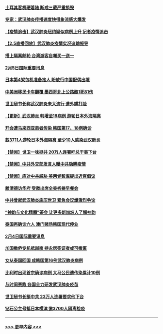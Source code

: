 #### [土耳其客机硬着陆 断成三截严重损毁](../pages/prog202/a102770239.md?t=02060911) 
#### [专家：武汉肺炎传播速度快得象流感大爆发](../pages/prog202/a102770132.md?t=02060911) 
#### [【疫情追击】武汉肺炎纽约疑似病例上升 记者疫情追击](../pages/prog202/a102770000.md?t=02060911) 
#### [【2.5直播回放】武汉肺炎疫情实况追踪报导](../pages/prog202/a102769913.md?t=02060911) 
#### [搭上隔离邮轮 台湾游客自嘲买一送一](../pages/prog202/a102769845.md?t=02060911) 
#### [2月5日国际重要讯息](../pages/prog202/a102769821.md?t=02060911) 
#### [日本第4架包机准备接人 盼放行中国配偶出境](../pages/prog202/a102769765.md?t=02060911) 
#### [中美洲移民卡车翻覆 墨西哥北上公路酿1死81伤](../pages/prog202/a102769703.md?t=02060911) 
#### [世卫秘书长称武汉肺炎未大流行 遭外媒打脸](../pages/prog202/a102769679.md?t=02060911) 
#### [【更新】武汉肺炎 韩增至18病例 游轮日本外海隔离](../pages/prog202/a102758911.md?t=02060911) 
#### [开会遭马来西亚患者传染 韩国第17、18例确诊](../pages/prog202/a102769600.md?t=02060911) 
#### [载3711人游轮日本外海隔离 至少10人感染武汉肺炎](../pages/prog202/a102769538.md?t=02060911) 
#### [【禁闻】世卫一味挺共 20万人连署吁总干事下台](../pages/prog202/a102769445.md?t=02060911) 
#### [【禁闻】中共外交部发言人曝中共隐瞒疫情](../pages/prog202/a102769400.md?t=02060911) 
#### [【禁闻】应对中共威胁 美两党智库提出近百倡议](../pages/prog202/a102769357.md?t=02060911) 
#### [赖清德访华府  受邀出席全美祈祷早餐会](../pages/prog202/a102769350.md?t=02060911) 
#### [中共曾就武汉肺炎施压世卫 紧急会议爆激烈争论](../pages/prog202/a102769312.md?t=02060911) 
#### [“神韵与文化精髓”茶会 让更多新加坡人了解神韵](../pages/prog202/a102769286.md?t=02060911) 
#### [泰国再确诊六人 澳门赌场韩国现代停业](../pages/prog202/a102769239.md?t=02060911) 
#### [2月4日国际重要讯息](../pages/prog202/a102768884.md?t=02060911) 
#### [加国撤侨专机抵越南 持永居签证者或可撤离](../pages/prog202/a102768877.md?t=02060911) 
#### [女从泰国回国 成韩国第16例武汉肺炎病例](../pages/prog202/a102768669.md?t=02060911) 
#### [比利时出现首宗确诊病例 大马公民遭传染累计10例](../pages/prog202/a102768824.md?t=02060911) 
#### [与时间赛跑 各国全力研发武汉肺炎疫苗](../pages/prog202/a102768738.md?t=02060911) 
#### [世卫秘书长挺中共 23万人连署要求他下台](../pages/prog202/a102768717.md?t=02060911) 
#### [钻石公主号抵日本横滨 逾3700人隔离检疫](../pages/prog202/a102768714.md?t=02060911) 

----
#### [ >>> 更早内容 <<< ](../indexes/prog202-earlier.md)

